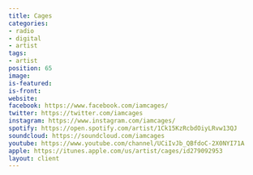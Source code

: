 ```yaml
---
title: Cages
categories:
- radio
- digital
- artist
tags:
- artist
position: 65
image: 
is-featured: 
is-front: 
website: 
facebook: https://www.facebook.com/iamcages/
twitter: https://twitter.com/iamcages
instagram: https://www.instagram.com/iamcages/
spotify: https://open.spotify.com/artist/1Ck15KzRcbdOiyLRvw13QJ
soundcloud: https://soundcloud.com/iamcages
youtube: https://www.youtube.com/channel/UCiIvJb_QBfdoC-2X0NYI71A
apple: https://itunes.apple.com/us/artist/cages/id279092953
layout: client
---
```


